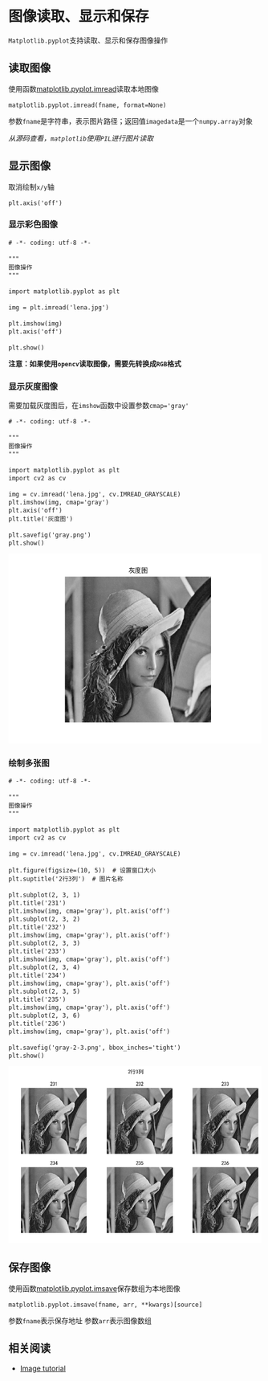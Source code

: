 
# 图像读取、显示和保存

`Matplotlib.pyplot`支持读取、显示和保存图像操作

## 读取图像

使用函数[matplotlib.pyplot.imread](https://matplotlib.org/api/_as_gen/matplotlib.pyplot.imread.html?highlight=imread#matplotlib-pyplot-imread)读取本地图像

```
matplotlib.pyplot.imread(fname, format=None)
```

参数`fname`是字符串，表示图片路径；返回值`imagedata`是一个`numpy.array`对象

*从源码查看，`matplotlib`使用`PIL`进行图片读取*

## 显示图像

取消绘制`x/y`轴

```
plt.axis('off')
```

### 显示彩色图像

```
# -*- coding: utf-8 -*-

"""
图像操作
"""

import matplotlib.pyplot as plt

img = plt.imread('lena.jpg')

plt.imshow(img)
plt.axis('off')

plt.show()
```

**注意：如果使用`opencv`读取图像，需要先转换成`RGB`格式**

### 显示灰度图像

需要加载灰度图后，在`imshow`函数中设置参数`cmap='gray'`

```
# -*- coding: utf-8 -*-

"""
图像操作
"""

import matplotlib.pyplot as plt
import cv2 as cv

img = cv.imread('lena.jpg', cv.IMREAD_GRAYSCALE)
plt.imshow(img, cmap='gray')
plt.axis('off')
plt.title('灰度图')

plt.savefig('gray.png')
plt.show()    
```

![](./imgs/gray.png)

### 绘制多张图

```
# -*- coding: utf-8 -*-

"""
图像操作
"""

import matplotlib.pyplot as plt
import cv2 as cv

img = cv.imread('lena.jpg', cv.IMREAD_GRAYSCALE)

plt.figure(figsize=(10, 5))  # 设置窗口大小
plt.suptitle('2行3列')  # 图片名称

plt.subplot(2, 3, 1)
plt.title('231')
plt.imshow(img, cmap='gray'), plt.axis('off')
plt.subplot(2, 3, 2)
plt.title('232')
plt.imshow(img, cmap='gray'), plt.axis('off')
plt.subplot(2, 3, 3)
plt.title('233')
plt.imshow(img, cmap='gray'), plt.axis('off')
plt.subplot(2, 3, 4)
plt.title('234')
plt.imshow(img, cmap='gray'), plt.axis('off')
plt.subplot(2, 3, 5)
plt.title('235')
plt.imshow(img, cmap='gray'), plt.axis('off')
plt.subplot(2, 3, 6)
plt.title('236')
plt.imshow(img, cmap='gray'), plt.axis('off')

plt.savefig('gray-2-3.png', bbox_inches='tight')
plt.show()
```

![](./imgs/gray-2-3.png)

## 保存图像

使用函数[matplotlib.pyplot.imsave](https://matplotlib.org/api/_as_gen/matplotlib.pyplot.imsave.html?highlight=imsave#matplotlib-pyplot-imsave)保存数组为本地图像

```
matplotlib.pyplot.imsave(fname, arr, **kwargs)[source]
```

参数`fname`表示保存地址
参数`arr`表示图像数组

## 相关阅读

* [Image tutorial](https://matplotlib.org/tutorials/introductory/images.html#image-tutorial)